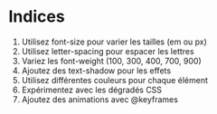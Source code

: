 # Indices

1. Utilisez font-size pour varier les tailles (em ou px)
2. Utilisez letter-spacing pour espacer les lettres
3. Variez les font-weight (100, 300, 400, 700, 900)
4. Ajoutez des text-shadow pour les effets
5. Utilisez différentes couleurs pour chaque élément
6. Expérimentez avec les dégradés CSS
7. Ajoutez des animations avec @keyframes
